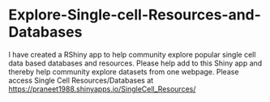 # Explore-Single-cell-Resources-and-Databases
I have created a RShiny app to help community explore popular single cell data based databases and resources. Please help add to this Shiny app and thereby help community explore datasets from one webpage.
Please access Single Cell Resources/Databases at https://praneet1988.shinyapps.io/SingleCell_Resources/
